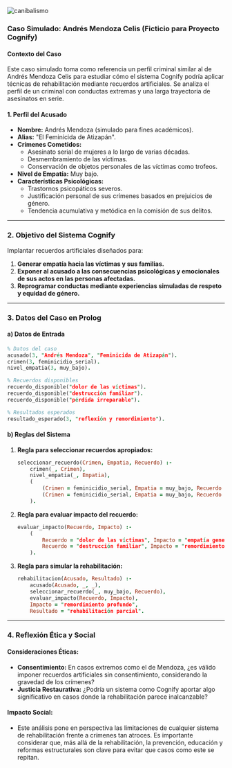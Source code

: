 
![canibalismo](https://github.com/user-attachments/assets/2df88716-fb5f-42f4-8bc2-4eebf1f8e66c)

### **Caso Simulado: Andrés Mendoza Celis (Ficticio para Proyecto Cognify)**

#### **Contexto del Caso**
Este caso simulado toma como referencia un perfil criminal similar al de Andrés Mendoza Celis para estudiar cómo el sistema Cognify podría aplicar técnicas de rehabilitación mediante recuerdos artificiales. Se analiza el perfil de un criminal con conductas extremas y una larga trayectoria de asesinatos en serie.

#### **1. Perfil del Acusado**

- **Nombre:** Andrés Mendoza (simulado para fines académicos).  
- **Alias:** "El Feminicida de Atizapán".  
- **Crímenes Cometidos:**  
   - Asesinato serial de mujeres a lo largo de varias décadas.  
   - Desmembramiento de las víctimas.  
   - Conservación de objetos personales de las víctimas como trofeos.  
- **Nivel de Empatía:** Muy bajo.  
- **Características Psicológicas:**  
   - Trastornos psicopáticos severos.  
   - Justificación personal de sus crímenes basados en prejuicios de género.  
   - Tendencia acumulativa y metódica en la comisión de sus delitos.

---

### **2. Objetivo del Sistema Cognify**

Implantar recuerdos artificiales diseñados para:
1. **Generar empatía hacia las víctimas y sus familias.**  
2. **Exponer al acusado a las consecuencias psicológicas y emocionales de sus actos en las personas afectadas.**  
3. **Reprogramar conductas mediante experiencias simuladas de respeto y equidad de género.**

---

### **3. Datos del Caso en Prolog**

#### **a) Datos de Entrada**

```prolog
% Datos del caso
acusado(3, "Andrés Mendoza", "Feminicida de Atizapán").
crimen(3, feminicidio_serial).
nivel_empatia(3, muy_bajo).

% Recuerdos disponibles
recuerdo_disponible("dolor de las víctimas").
recuerdo_disponible("destrucción familiar").
recuerdo_disponible("pérdida irreparable").

% Resultados esperados
resultado_esperado(3, "reflexión y remordimiento").
```

#### **b) Reglas del Sistema**

1. **Regla para seleccionar recuerdos apropiados:**
   ```prolog
   seleccionar_recuerdo(Crimen, Empatia, Recuerdo) :-
       crimen(_, Crimen),
       nivel_empatia(_, Empatia),
       (
           (Crimen = feminicidio_serial, Empatia = muy_bajo, Recuerdo = "dolor de las víctimas");
           (Crimen = feminicidio_serial, Empatia = muy_bajo, Recuerdo = "destrucción familiar")
       ).
   ```

2. **Regla para evaluar impacto del recuerdo:**
   ```prolog
   evaluar_impacto(Recuerdo, Impacto) :-
       (
           Recuerdo = "dolor de las víctimas", Impacto = "empatía generada";
           Recuerdo = "destrucción familiar", Impacto = "remordimiento profundo"
       ).
   ```

3. **Regla para simular la rehabilitación:**
   ```prolog
   rehabilitacion(Acusado, Resultado) :-
       acusado(Acusado, _, _),
       seleccionar_recuerdo(_, muy_bajo, Recuerdo),
       evaluar_impacto(Recuerdo, Impacto),
       Impacto = "remordimiento profundo",
       Resultado = "rehabilitación parcial".
   ```

---

### **4. Reflexión Ética y Social**

#### **Consideraciones Éticas:**
- **Consentimiento:** En casos extremos como el de Mendoza, ¿es válido imponer recuerdos artificiales sin consentimiento, considerando la gravedad de los crímenes?  
- **Justicia Restaurativa:** ¿Podría un sistema como Cognify aportar algo significativo en casos donde la rehabilitación parece inalcanzable?  

#### **Impacto Social:**
- Este análisis pone en perspectiva las limitaciones de cualquier sistema de rehabilitación frente a crímenes tan atroces. Es importante considerar que, más allá de la rehabilitación, la prevención, educación y reformas estructurales son clave para evitar que casos como este se repitan.

